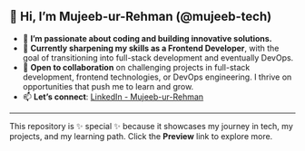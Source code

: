 ## 👋 Hi, I’m Mujeeb-ur-Rehman (@mujeeb-tech)

- 👀 **I’m passionate about coding and building innovative solutions.**  
- 🌱 **Currently sharpening my skills as a Frontend Developer**, with the goal of transitioning into full-stack development and eventually DevOps.  
- 💞️ **Open to collaboration** on challenging projects in full-stack development, frontend technologies, or DevOps engineering. I thrive on opportunities that push me to learn and grow.  
- 📫 **Let’s connect**:  [LinkedIn - Mujeeb-ur-Rehman](https://www.linkedin.com/in/mujeeburrehman-tech/)  

---

This repository is ✨ special ✨ because it showcases my journey in tech, my projects, and my learning path. Click the **Preview**  link to explore more.  
